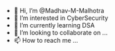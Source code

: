- 👋 Hi, I’m @Madhav-M-Malhotra
- 👀 I’m interested in CyberSecurity
- 🌱 I’m currently learning DSA
- 💞️ I’m looking to collaborate on ...
- 📫 How to reach me ...